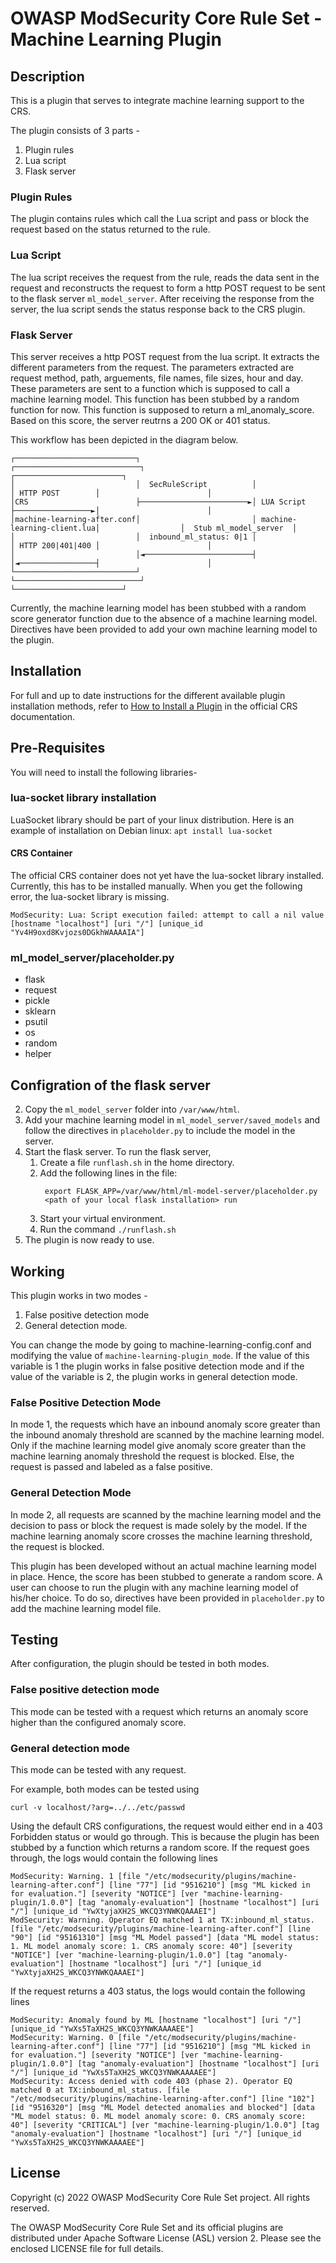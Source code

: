 # OWASP ModSecurity Core Rule Set - Machine Learning Plugin

## Description

This is a plugin that serves to integrate machine learning support to the CRS.

The plugin consists of 3 parts -
1. Plugin rules
2. Lua script
3. Flask server

### Plugin Rules
The plugin contains rules which call the Lua script and pass or block the request based on the status returned to the rule.

### Lua Script
The lua script receives the request from the rule, reads the data sent in the request and reconstructs the request to form a http POST request to be sent to the flask server ```ml_model_server```. 
After receiving the response from the server, the lua script sends the status response back to the CRS plugin. 

### Flask Server
This server receives a http POST request from the lua script. It extracts the different parameters from the request. The parameters extracted are request method, path, arguements, file names, file sizes, hour and day. These parameters are sent to a function which is supposed to call a machine learning model. This function has been stubbed by a random function for now. 
This function is supposed to return a ml_anomaly_score. Based on this score, the server reutrns a 200 OK or 401 status. 

This workflow has been depicted in the diagram below. 

```
┌───────────────────────────┐                         ┌────────────────────────────┐                  ┌────────────────────────┐
│                           │  SecRuleScript          │                            │ HTTP POST        │                        │
│CRS                        ├────────────────────────►│ LUA Script                 ├─────────────────►│                        │
│machine-learning-after.conf│                         │ machine-learning-client.lua│                  │  Stub ml_model_server  │
│                           │  inbound_ml_status: 0|1 │                            │ HTTP 200|401|400 │                        │
│                           │◄────────────────────────┤                            │◄─────────────────┤                        │
└───────────────────────────┘                         └────────────────────────────┘                  └────────────────────────┘
```
Currently, the machine learning model has been stubbed with a random score generator function due to the absence of a machine learning model. Directives have been provided to add your own machine learning model to the plugin.

## Installation

For full and up to date instructions for the different available plugin
installation methods, refer to [How to Install a Plugin](https://coreruleset.org/docs/concepts/plugins/#how-to-install-a-plugin)
in the official CRS documentation.

## Pre-Requisites
You will need to install the following libraries-

### lua-socket library installation
LuaSocket library should be part of your linux distribution. Here is an example of installation on Debian linux:
```apt install lua-socket```

#### CRS Container
The official CRS container does not yet have the lua-socket library installed. Currently, this has to be installed manually.
When you get the following error, the lua-socket library is missing.
```
ModSecurity: Lua: Script execution failed: attempt to call a nil value [hostname "localhost"] [uri "/"] [unique_id "Yv4H9oxd8Kvjozs0DGkhWAAAAIA"]
```

### ml_model_server/placeholder.py
- flask
- request 
- pickle 
- sklearn
- psutil
- os
- random
- helper

## Configration of the flask server 
2. Copy the ```ml_model_server``` folder into ```/var/www/html```.
3. Add your machine learning model in ```ml_model_server/saved_models``` and follow the directives in ```placeholder.py``` to include the model in the server.
4. Start the flask server. To run the flask server, 
   1. Create a file ```runflash.sh``` in the home directory.
   2. Add the following lines in the file:
      ```
       export FLASK_APP=/var/www/html/ml-model-server/placeholder.py
       <path of your local flask installation> run
      ```
   3. Start your virtual environment.
   4. Run the command ``` ./runflash.sh ```
5. The plugin is now ready to use.

## Working

This plugin works in two modes - 
1. False positive detection mode
2. General detection mode.

You can change the mode by going to machine-learning-config.conf and modifying the value of ```machine-learning-plugin_mode```. If the value of this variable is 1 the plugin works in false positive detection mode and if the value of the variable is 2, the plugin works in general detection mode.

### False Positive Detection Mode
In mode 1, the requests which have an inbound anomaly score greater than the inbound anomaly threshold are scanned by the machine learning model. Only if the machine learning model give anomaly score greater than the machine learning anomaly threshold the request is blocked. Else, the request is passed and labeled as a false positive.

### General Detection Mode
In mode 2, all requests are scanned by the machine learning model and the decision to pass or block the request is made solely by the model. If the machine learning anomaly score crosses the machine learning threshold, the request is blocked.

This plugin has been developed without an actual machine learning model in place. Hence, the score has been stubbed to generate a random score. A user can choose to run the plugin with any machine learning model of his/her choice. To do so, directives have been provided in ```placeholder.py``` to add the machine learning model file.

## Testing
After configuration, the plugin should be tested in both modes. 

### False positive detection mode 
This mode can be tested with a request which returns an anomaly score higher than the configured anomaly score. 

### General detection mode 
This mode can be tested with any request. 


For example, both modes can be tested using 
```
curl -v localhost/?arg=../../etc/passwd
``` 
Using the default CRS configurations, the request would either end in a 403 Forbidden status or would go through. This is because the plugin has been stubbed by a function which returns a random score.
If the request goes through, the logs would contain the following lines 
```
ModSecurity: Warning. 1 [file "/etc/modsecurity/plugins/machine-learning-after.conf"] [line "77"] [id "9516210"] [msg "ML kicked in for evaluation."] [severity "NOTICE"] [ver "machine-learning-plugin/1.0.0"] [tag "anomaly-evaluation"] [hostname "localhost"] [uri "/"] [unique_id "YwXtyjaXH2S_WKCQ3YNWKQAAAEI"]
ModSecurity: Warning. Operator EQ matched 1 at TX:inbound_ml_status. [file "/etc/modsecurity/plugins/machine-learning-after.conf"] [line "90"] [id "95161310"] [msg "ML Model passed"] [data "ML model status: 1. ML model anomaly score: 1. CRS anomaly score: 40"] [severity "NOTICE"] [ver "machine-learning-plugin/1.0.0"] [tag "anomaly-evaluation"] [hostname "localhost"] [uri "/"] [unique_id "YwXtyjaXH2S_WKCQ3YNWKQAAAEI"]
```

If the request returns a 403 status, the logs would contain the following lines
```
ModSecurity: Anomaly found by ML [hostname "localhost"] [uri "/"] [unique_id "YwXs5TaXH2S_WKCQ3YNWKAAAAEE"]
ModSecurity: Warning. 0 [file "/etc/modsecurity/plugins/machine-learning-after.conf"] [line "77"] [id "9516210"] [msg "ML kicked in for evaluation."] [severity "NOTICE"] [ver "machine-learning-plugin/1.0.0"] [tag "anomaly-evaluation"] [hostname "localhost"] [uri "/"] [unique_id "YwXs5TaXH2S_WKCQ3YNWKAAAAEE"]
ModSecurity: Access denied with code 403 (phase 2). Operator EQ matched 0 at TX:inbound_ml_status. [file "/etc/modsecurity/plugins/machine-learning-after.conf"] [line "102"] [id "9516320"] [msg "ML Model detected anomalies and blocked"] [data "ML model status: 0. ML model anomaly score: 0. CRS anomaly score: 40"] [severity "CRITICAL"] [ver "machine-learning-plugin/1.0.0"] [tag "anomaly-evaluation"] [hostname "localhost"] [uri "/"] [unique_id "YwXs5TaXH2S_WKCQ3YNWKAAAAEE"]
``` 

## License

Copyright (c) 2022 OWASP ModSecurity Core Rule Set project. All rights reserved.

The OWASP ModSecurity Core Rule Set and its official plugins are distributed
under Apache Software License (ASL) version 2. Please see the enclosed LICENSE
file for full details.
